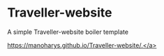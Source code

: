 # Traveller-website
 A simple Traveller-website boiler template
 
<a>https://manoharys.github.io/Traveller-website/.</a>

